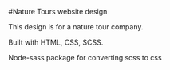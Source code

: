 #Nature Tours website design

This design is for a nature tour company.

Built with HTML, CSS, SCSS.

Node-sass package for converting scss to css